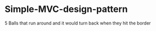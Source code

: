 # Simple-MVC-design-pattern
5 Balls that run around and it would turn back when they hit the border

